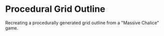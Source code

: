 # Procedural Grid Outline
 Recreating a procedurally generated grid outline from a "Massive Chalice" game.
